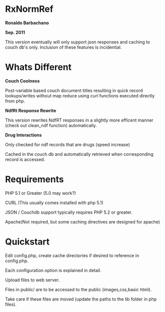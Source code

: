 RxNormRef
=========
**Ronaldo Barbachano**

**Sep. 2011**


This version eventually will only support json responses and caching to couch db's only. Inclusion of
these features is incidential.

Whats Different
===============

**Couch Coolness**

Post-variable based couch document titles resulting in quick record lookups/writes without map reduce using
curl functions executed directly from php.

**NdfRt Response Rewrite**

This version rewrites NdfRT responses in a slightly more efficent manner (check out clean_ndf function) automatically.

**Drug Interactions**

Only checked for ndf records that are drugs (speed increase)

Cached in the couch db and automatically retrieved when corresponding record is accessed.



Requirements
============

PHP 5.1 or Greater (5.0 may work?)

CURL (This usually comes installed with php 5.1)

JSON / Couchdb support typically requires PHP 5.2 or greater.

Apache(Not required, but some caching directives are designed for apache)


Quickstart
==========

Edit config.php, create cache directories if desired to reference in config.php.

Each configuration option is explained in detail.

Upload files to web server.

Files in public/ are to be accessed to the public (images,css,basic html). 

Take care if these files are moved (update the paths to the lib folder in php files). 

